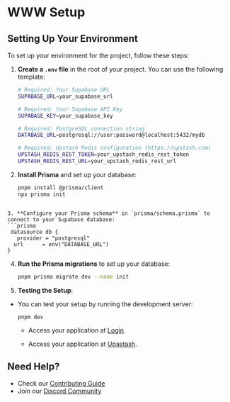 # WWW Setup

## Setting Up Your Environment

To set up your environment for the project, follow these steps:

1. **Create a `.env` file** in the root of your project. You can use the following template:
   ```bash
   # Required: Your Supabase URL
   SUPABASE_URL=your_supabase_url
   
   # Required: Your Supabase API Key
   SUPABASE_KEY=your_supabase_key
   
   # Required: PostgreSQL connection string
   DATABASE_URL=postgresql://user:password@localhost:5432/mydb
   
   # Required: Upstash Redis configuration (https://upstash.com)
   UPSTASH_REDIS_REST_TOKEN=your_upstash_redis_rest_token
   UPSTASH_REDIS_REST_URL=your_upstash_redis_rest_url
   ```

2. **Install Prisma** and set up your database:
   ```bash
   pnpm install @prisma/client
   npx prisma init
  ```

3. **Configure your Prisma schema** in `prisma/schema.prisma` to connect to your Supabase database:
  ```prisma
   datasource db {
     provider = "postgresql"
    url      = env("DATABASE_URL")
  }
   ```

4. **Run the Prisma migrations** to set up your database:
   ```bash
   pnpm prisma migrate dev --name init
   ```

5. **Testing the Setup**:
- You can test your setup by running the development server:
   ```bash
   pnpm dev
   ```
   - Access your application at [Login](http://localhost:3003/auth).

    - Access your application at [Upastash](http://localhost:3001/api/health).
   
## Need Help?

- Check our [Contributing Guide](../../CONTRIBUTING.md)
- Join our [Discord Community](https://discord.gg/XtybuwJV)

